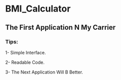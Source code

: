# BMI_Calculator

## The First Application N My Carrier

### Tips:

1- Simple Interface.

2- Readable Code.

3- The Next Application Will B Better.

